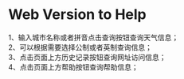  <h1>Web Version to Help </h1>

<p>
 1、输入城市名称或者拼音点击查询按钮查询天气信息；<br/>
 2、可以根据需要选择公制或者英制查询信息；<br/>
 3、点击页面上方历史记录按钮查询网址访问信息；<br/>
 4、点击页面上方帮助按钮查询帮助信息；<br/>
 </p>